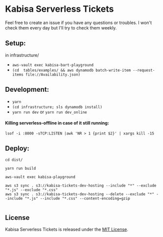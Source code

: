 # Kabisa Serverless Tickets

Feel free to create an issue if you have any questions or troubles. I won't check them every day but I'll try to check them weekly.

## Setup:
in infrastructure/

- `aws-vault exec kabisa-bart-playground`
- `(cd  tables/examples/ && aws dynamodb batch-write-item --request-items file://Availability.json)`


## Development:
- `yarn`
- `(cd infrastructure; sls dynamodb install)`
- `yarn run dev`
or
`yarn run dev_online`

#### Killing serverless-offline in case of it still running:
`lsof -i :8000 -sTCP:LISTEN |awk 'NR > 1 {print $2}' | xargs kill -15`

## Deploy:
```
cd dist/

yarn run build

aws-vault exec kabisa-playground

aws s3 sync . s3://kabisa-tickets-dev-hosting --include "*" --exclude "*.js" --exclude "*.css"
aws s3 sync . s3://kabisa-tickets-dev-hosting --delete --exclude "*" --include "*.js" --include "*.css" --content-encoding=gzip


```

## License

Kabisa Serverless Tickets is released under the [MIT License](LICENSE).
